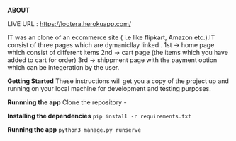 **ABOUT**

LIVE URL : https://lootera.herokuapp.com/

IT was an clone of an ecommerce site ( i.e like flipkart, Amazon etc.).IT consist of three pages which are dymanicllay linked . 
1st -> home page which consist of different items
2nd -> cart page (the items which you have added to cart for order)
3rd -> shippment page with the payment option which can be integeration by the user.

**Getting Started**
These instructions will get you a copy of the project up and running on your local machine for development and testing purposes.

**Runnning the app**
Clone the repository - 

**Installing the dependencies**
``` pip install -r requirements.txt ```

**Running the app**
``` python3 manage.py runserve ```

